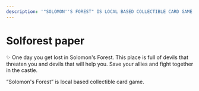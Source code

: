 ```yaml
---
description: '"SOLOMON''S FOREST" IS LOCAL BASED COLLECTIBLE CARD GAME.'
---
```


# Solforest paper

✨ One day you get lost in Solomon's Forest. This place is full of devils that threaten you and devils that will help you. Save your allies and fight together in the castle.

“Solomon's Forest” is local based collectible card game.
